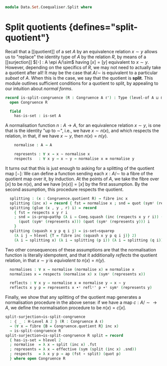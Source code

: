 <!--
```agda
open import 1Lab.Prelude

open import Data.Set.Coequaliser
```
-->

```agda
module Data.Set.Coequaliser.Split where
```

# Split quotients {defines="split-quotient"}

Recall that a [[quotient]] of a set $A$ by an equivalence relation $x
\sim y$ allows us to "replace" the identity type of $A$ by the relation
$R$, by means of a [[surjection]] $[-] : A \epi A/\sim$ having $[x] =
[y]$ equivalent to $x \sim y$. However, depending on the specifics of
$R$, we may not need to actually take a quotient after all! It may be
the case that $A/\sim$ is equivalent to a particular *subset* of $A$.
When this is the case, we say that the quotient is **split**. This
module outlines sufficient conditions for a quotient to split, by
appealing to our intuition about *normal forms*.

<!--
```agda
private variable
  ℓ ℓ' : Level
  A : Type ℓ
```
-->

```agda
record is-split-congruence (R : Congruence A ℓ') : Type (level-of A ⊔ ℓ') where
  open Congruence R

  field
    has-is-set : is-set A
```

A normalisation function $n : A \to A$, for an equivalence relation $x
\sim y$, is one that is the identity "up to $\sim$", i.e., we have $x
\sim n(x)$, and which respects the relation, in that, if we have $x \sim
y$, then $n(x) = n(y)$.

```agda
    normalise : A → A

    represents : ∀ x → x ∼ normalise x
    respects   : ∀ x y → x ∼ y → normalise x ≡ normalise y
```

<!--
```agda
  private instance
    hl-a : ∀ {n} → H-Level A (2 + n)
    hl-a = basic-instance 2 has-is-set
```
-->

It turns out that this is just enough to asking for a splitting of the
quotient map $[-]$: We can define a function sending each $x : A/\sim$
to a fibre of the quotient map over it, by induction. At the points of
$A$, we take the fibre over $[x]$ to be $n(x)$, and we have $[n(x)] =
[x]$ by the first assumption. By the second assumption, this procedure
respects the quotient.

```agda
  splitting : (x : Congruence.quotient R) → fibre inc x
  splitting (inc x) = record { fst = normalise x ; snd = quot (symᶜ (represents x)) }
  splitting (glue (x , y , r) i) = record
    { fst = respects x y r i
    ; snd = is-prop→pathp (λ i → Coeq.squash (inc (respects x y r i)) (quot r i))
      (quot (symᶜ (represents x))) (quot (symᶜ (represents y))) i
    }
  splitting (squash x y p q i j) = is-set→squarep
    (λ i j → hlevel {T = fibre inc (squash x y p q i j)} 2)
    (λ i → splitting x) (λ i → splitting (p i)) (λ i → splitting (q i)) (λ i → splitting y) i j
```

<!--
```agda
  choose : Congruence.quotient R → A
  choose x = splitting x .fst
```
-->

Two other consequences of these assumptions are that the normalisation
function is literally idempotent, and that it additionally *reflects*
the quotient relation, in that $x \sim y$ is *equivalent to* $n(x) =
n(y)$.

```agda
  normalises : ∀ x → normalise (normalise x) ≡ normalise x
  normalises x = respects (normalise x) x (symᶜ (represents x))

  reflects : ∀ x y → normalise x ≡ normalise y → x ∼ y
  reflects x y p = represents x ∙ᶜ reflᶜ' p ∙ᶜ symᶜ (represents y)
```

Finally, we show that any splitting of the quotient map generates a
normalisation procedure in the above sense: if we have a map $c : A/\sim
\to A$, we define the normalisation procedure to be $n(x) = c[x]$.

```agda
split-surjection→is-split-congruence
  : ⦃ _ : H-Level A 2 ⦄ (R : Congruence A ℓ)
  → (∀ x → fibre {B = Congruence.quotient R} inc x)
  → is-split-congruence R
split-surjection→is-split-congruence R split = record
  { has-is-set = hlevel 2
  ; normalise  = λ x → split (inc x) .fst
  ; represents = λ x → effective (sym (split (inc x) .snd))
  ; respects   = λ x y p → ap (fst ∘ split) (quot p)
  } where open Congruence R
```
